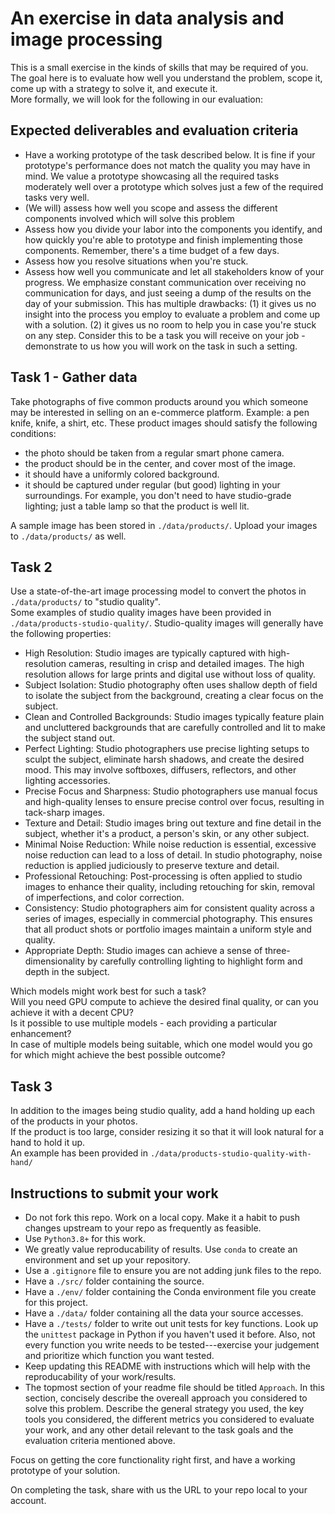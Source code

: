 # An exercise in data analysis and image processing

This is a small exercise in the kinds of skills that may be required of you.  
The goal here is to evaluate how well you understand the problem, scope it, come up with a strategy to solve it, and execute it.  
More formally, we will look for the following in our evaluation:

## Expected deliverables and evaluation criteria
- Have a working prototype of the task described below. It is fine if your prototype's performance does not match the quality you may have in mind. We value a prototype showcasing all the required tasks moderately well over a prototype which solves just a few of the required tasks very well.
- (We will) assess how well you scope and assess the different components involved which will solve this problem
- Assess how you divide your labor into the components you identify, and how quickly you're able to prototype and finish implementing those components. Remember, there's a time budget of a few days.
- Assess how you resolve situations when you're stuck.
- Assess how well you communicate and let all stakeholders know of your progress. We emphasize constant communication over receiving no communication for days, and just seeing a dump of the results on the day of your submission. This has multiple drawbacks: (1) it gives us no insight into the process you employ to evaluate a problem and come up with a solution. (2) it gives us no room to help you in case you're stuck on any step. Consider this to be a task you will receive on your job - demonstrate to us how you will work on the task in such a setting.

## Task 1 - Gather data
Take photographs of five common products around you which someone may be interested in selling on an e-commerce platform. Example: a pen knife, knife, a shirt, etc.
These product images should satisfy the following conditions:
- the photo should be taken from a regular smart phone camera.
- the product should be in the center, and cover most of the image.
- it should have a uniformly colored background.
- it should be captured under regular (but good) lighting in your surroundings. For example, you don't need to have studio-grade lighting; just a table lamp so that the product is well lit.

A sample image has been stored in `./data/products/`. Upload your images to `./data/products/` as well.

## Task 2
Use a state-of-the-art image processing model to convert the photos in `./data/products/` to "studio quality".  
Some examples of studio quality images have been provided in `./data/products-studio-quality/`.
Studio-quality images will generally have the following properties:
- High Resolution: Studio images are typically captured with high-resolution cameras, resulting in crisp and detailed images. The high resolution allows for large prints and digital use without loss of quality.
- Subject Isolation: Studio photography often uses shallow depth of field to isolate the subject from the background, creating a clear focus on the subject.
- Clean and Controlled Backgrounds: Studio images typically feature plain and uncluttered backgrounds that are carefully controlled and lit to make the subject stand out.
- Perfect Lighting: Studio photographers use precise lighting setups to sculpt the subject, eliminate harsh shadows, and create the desired mood. This may involve softboxes, diffusers, reflectors, and other lighting accessories.
- Precise Focus and Sharpness: Studio photographers use manual focus and high-quality lenses to ensure precise control over focus, resulting in tack-sharp images.
- Texture and Detail: Studio images bring out texture and fine detail in the subject, whether it's a product, a person's skin, or any other subject.
- Minimal Noise Reduction: While noise reduction is essential, excessive noise reduction can lead to a loss of detail. In studio photography, noise reduction is applied judiciously to preserve texture and detail.
- Professional Retouching: Post-processing is often applied to studio images to enhance their quality, including retouching for skin, removal of imperfections, and color correction.
- Consistency: Studio photographers aim for consistent quality across a series of images, especially in commercial photography. This ensures that all product shots or portfolio images maintain a uniform style and quality.
- Appropriate Depth: Studio images can achieve a sense of three-dimensionality by carefully controlling lighting to highlight form and depth in the subject.

Which models might work best for such a task?  
Will you need GPU compute to achieve the desired final quality, or can you achieve it with a decent CPU?  
Is it possible to use multiple models - each providing a particular enhancement?  
In case of multiple models being suitable, which one model would you go for which might achieve the best possible outcome?

## Task 3
In addition to the images being studio quality, add a hand holding up each of the products in your photos.  
If the product is too large, consider resizing it so that it will look natural for a hand to hold it up.  
An example has been provided in `./data/products-studio-quality-with-hand/`

## Instructions to submit your work
- Do not fork this repo. Work on a local copy. Make it a habit to push changes upstream to your repo as frequently as feasible.
- Use `Python3.8+` for this work.
- We greatly value reproducability of results. Use `conda` to create an environment and set up your repository. 
- Use a `.gitignore` file to ensure you are not adding junk files to the repo.
- Have a `./src/` folder containing the source.
- Have a `./env/` folder containing the Conda environment file you create for this project.
- Have a `./data/` folder containing all the data your source accesses.
- Have a `./tests/` folder to write out unit tests for key functions. Look up the `unittest` package in Python if you haven't used it before. Also, not every function you write needs to be tested---exercise your judgement and prioritize which function you want tested.
- Keep updating this README with instructions which will help with the reproducability of your work/results.  
- The topmost section of your readme file should be titled `Approach`. In this section, concisely describe the overeall approach you considered to solve this problem. Describe the general strategy you used, the key tools you considered, the different metrics you considered to evaluate your work, and any other detail relevant to the task goals and the evaluation criteria mentioned above.

Focus on getting the core functionality right first, and have a working prototype of your solution.

On completing the task, share with us the URL to your repo local to your account.
